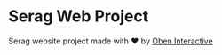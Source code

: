 # Serag Web Project

Serag website project made with ♥ by [Oben Interactive](http://oben-interactive.fr)
